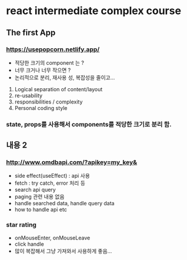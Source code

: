 # react intermediate complex course

## The first App
### https://usepopcorn.netlify.app/
* 적당한 크기의 component 는 ?
* 너무 크거나 너무 작으면 ?
* 논리적으로 분리, 재사용 성, 복잡성을 줄이고...
 
1. Logical separation of content/layout
2. re-usability
3. responsibilities / complexity
4. Personal coding style

### state, props를 사용해서  components를 적당한 크기로 분리 함.

## 내용 2
### http://www.omdbapi.com/?apikey=my_key&
* side effect(useEffect) : api 사용
* fetch : try catch, error 처리 등
* search api query
* paging 관련 내용 없음
* handle searched data, handle query data
* how to handle api etc

### star rating
* onMouseEnter, onMouseLeave 
* click handle
* 많이 복잡해서 그냥 가져와서 사용하게 좋음...